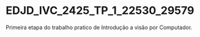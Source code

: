 # EDJD_IVC_2425_TP_1_22530_29579
Primeira etapa do trabalho pratico de Introdução a visão por Computador.

